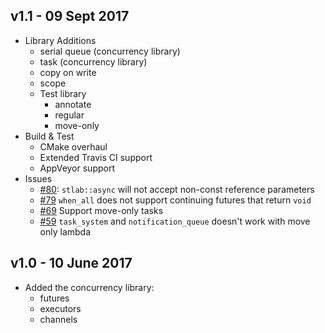 ## v1.1 - 09 Sept 2017

- Library Additions
    - serial queue (concurrency library)
    - task (concurrency library)
    - copy on write
    - scope
    - Test library
        - annotate
        - regular
        - move-only
- Build & Test
    - CMake overhaul
    - Extended Travis CI support
    - AppVeyor support
- Issues
    - [#80](https://github.com/stlab/libraries/issues/80): `stlab::async` will not accept non-const reference parameters
    - [#79](https://github.com/stlab/libraries/issues/79) `when_all` does not support continuing futures that return `void`
    - [#69](https://github.com/stlab/libraries/issues/69) Support move-only tasks
    - [#59](https://github.com/stlab/libraries/issues/59) `task_system` and `notification_queue` doesn't work with move only lambda

## v1.0 - 10 June 2017

- Added the concurrency library:
    - futures
    - executors
    - channels